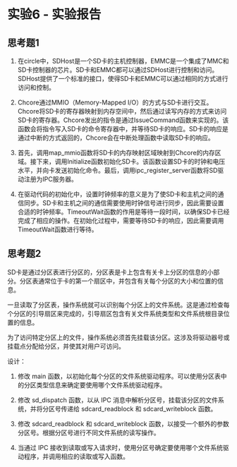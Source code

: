 # 实验6 - 实验报告

## 思考题1

1. 在circle中，SDHost是一个SD卡的主机控制器，EMMC是一个集成了MMC和SD卡控制器的芯片。SD卡和EMMC都可以通过SDHost进行控制和访问。SDHost提供了一个标准的接口，使得SD卡和EMMC可以通过相同的方式进行访问和控制。

2. Chcore通过MMIO（Memory-Mapped I/O）的方式与SD卡进行交互。Chcore将SD卡的寄存器映射到内存空间中，然后通过读写内存的方式来访问SD卡的寄存器。Chcore发出的指令是通过IssueCommand函数来实现的。该函数会将指令写入SD卡的命令寄存器中，并等待SD卡的响应。SD卡的响应是通过中断的方式返回的，Chcore会在中断处理函数中读取SD卡的响应。

3. 首先，调用map_mmio函数将SD卡的内存映射区域映射到Chcore的内存区域。接下来，调用Initialize函数初始化SD卡。该函数设置SD卡的时钟和电压水平，并向卡发送初始化命令。最后，调用ipc_register_server函数将SD驱动注册为IPC服务器。

4. 在驱动代码的初始化中，设置时钟频率的意义是为了使SD卡和主机之间的通信同步。SD卡和主机之间的通信需要使用时钟信号进行同步，因此需要设置合适的时钟频率。TimeoutWait函数的作用是等待一段时间，以确保SD卡已经完成了相应的操作。在初始化过程中，需要等待SD卡的响应，因此需要调用TimeoutWait函数进行等待。

## 思考题2

SD卡是通过分区表进行分区的，分区表是卡上包含有关卡上分区的信息的小部分。分区表通常位于卡的第一个扇区中，并包含有关每个分区的大小和位置的信息。

一旦读取了分区表，操作系统就可以识别每个分区上的文件系统。这是通过检查每个分区的引导扇区来完成的，引导扇区包含有关文件系统类型和文件系统根目录位置的信息。

为了访问特定分区上的文件，操作系统必须首先挂载该分区。这涉及将驱动器号或挂载点分配给分区，并使其对用户可访问。

设计：

1. 修改 main 函数，以初始化每个分区的文件系统驱动程序。可以使用分区表中的分区类型信息来确定要使用哪个文件系统驱动程序。

2. 修改 sd_dispatch 函数，以从 IPC 消息中解析分区号，挂载该分区的文件系统，并将分区号传递给 sdcard_readblock 和 sdcard_writeblock 函数。

3. 修改 sdcard_readblock 和 sdcard_writeblock 函数，以接受一个额外的参数分区号。根据分区号进行不同文件系统的读写操作。

4. 当通过 IPC 接收到读取或写入请求时，使用分区号确定要使用哪个文件系统驱动程序，并调用相应的读取或写入函数。
